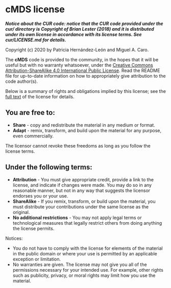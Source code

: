# cMDS license

***Notice about the CUR code: notice that the CUR code provided under
the cur/ directory is Copyright of Brian Lester (2018) and it is
distributed under its own license in accordance with its license terms.
See cur/LICENSE.md for details.***

Copyright (c) 2020 by Patricia Hernández-León and Miguel A. Caro.

The **cMDS** code is provided to the community, in the hopes that it will be useful but
with no warranty whatsoever, under the [Creative Commons Attribution-ShareAlike 
4.0 International Public License](https://creativecommons.org/licenses/by-sa/4.0/legalcode).
Read the README file for up-to-date information on how to appropriately give attribution to
the code author(s).

Below is a summary of rights and obligations implied by this license; see the [full
text](https://creativecommons.org/licenses/by-sa/4.0/legalcode) of the license for details.

## You are free to:
* **Share** - copy and redistribute the material in any medium or format.
* **Adapt** - remix, transform, and build upon the material
for any purpose, even commercially.

The licensor cannot revoke these freedoms as long as you follow the license terms.

## Under the following terms:
* **Attribution** - You must give appropriate credit, provide a link to the license, and
indicate if changes were made. You may do so in any reasonable manner, but not in any way 
that suggests the licensor endorses you or your use. 
* **ShareAlike** - If you remix, transform, or build upon the material, you must distribute
your contributions under the same license as the original. 
* **No additional restrictions** - You may not apply legal terms or technological measures that
legally restrict others from doing anything the license permits. 

Notices:

* You do not have to comply with the license for elements of the material in the public domain
or where your use is permitted by an applicable exception or limitation. 
* No warranties are given. The license may not give you all of the permissions necessary for
your intended use. For example, other rights such as publicity, privacy, or moral rights may
limit how you use the material. 
